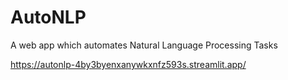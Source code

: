 # AutoNLP
A web app which automates Natural Language Processing Tasks

https://autonlp-4by3byenxanywkxnfz593s.streamlit.app/
